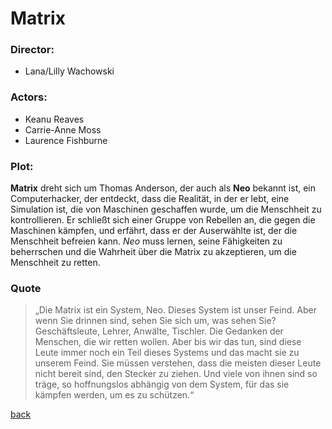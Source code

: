                                               
# Matrix

### Director:
- Lana/Lilly Wachowski

### Actors: 
- Keanu Reaves
- Carrie-Anne Moss
- Laurence Fishburne

### Plot:
**Matrix** dreht sich um Thomas Anderson, der auch als **Neo** bekannt ist, ein Computerhacker, der entdeckt, dass die Realität, in der er lebt, eine Simulation ist, die von Maschinen geschaffen wurde, um die Menschheit zu kontrollieren. Er schließt sich einer Gruppe von Rebellen an, die gegen die Maschinen kämpfen, und erfährt, dass er der Auserwählte ist, der die Menschheit befreien kann. *Neo* muss lernen, seine Fähigkeiten zu beherrschen und die Wahrheit über die Matrix zu akzeptieren, um die Menschheit zu retten.

### Quote

> „Die Matrix ist ein System, Neo. Dieses System ist unser Feind. Aber wenn Sie drinnen sind, sehen Sie sich um, was sehen Sie? Geschäftsleute, Lehrer, Anwälte, Tischler. Die Gedanken der Menschen, die wir retten wollen. Aber bis wir das tun, sind diese Leute immer noch ein Teil dieses Systems und das macht sie zu unserem Feind. Sie müssen verstehen, dass die meisten dieser Leute nicht bereit sind, den Stecker zu ziehen. Und viele von ihnen sind so träge, so hoffnungslos abhängig von dem System, für das sie kämpfen werden, um es zu schützen.“

[back](../inhalt.md)